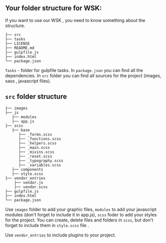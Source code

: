 ## Your folder structure for WSK:
	
If you want to use our WSK , you need to know something about the structure.

	
```
├── src
├── tasks
├── LICENSE
├── README.md
├── gulpfile.js
├── index.html
└── package.json

```

`Tasks` - folder for gulpfile tasks.
In `package.json` you can find all the dependencies.
In `src` folder you can find all sources for the project (images, sass , javascript files).

## `src` folder structure

```
├── images
├── js
   ├── modules
   ├── app.js
├── scss
   ├── base
      ├── _forms.scss
      ├── _functions.scss
      ├── _helpers.scss
      ├── _main.scss
      ├── _mixins.scss
      ├── _reset.scss
      ├── _typography.scss
      ├── _variables.scss
   ├── components
   ├── style.scss
├── vendor_entries
	├── vendor.js
	├── vendor.scss
├── gulpfile.js
├── index.html
└── package.json

```

Use `images` folder to add your graphic files, `modules` to add your javascript modules (don't forget to include it in app.js), `scss` foder to add your styles for the project. You can create, delete files and folders in `scss`, but don't forget to include them in `style.scss` file .

Use `vendor_entries` to include plugins to your project.


